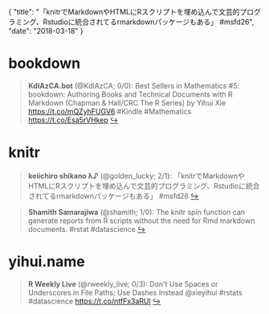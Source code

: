 {
  "title": "「knitrでMarkdownやHTMLにRスクリプトを埋め込んで文芸的プログラミング、Rstudioに統合されてるrmarkdownパッケージもある」 #msfd26",
  "date": "2018-03-18"
}

# bookdown

> **KdlAzCA.bot** (@KdlAzCA; 0/0): Best Sellers in Mathematics
#5: bookdown: Authoring Books and Technical Documents with R Markdown (Chapman &amp; Hall/CRC The R Series) by Yihui Xie 
https://t.co/mQZyhFUGV6 #Kindle #Mathematics https://t.co/Esa5rVHkep  [&#8618;](https://twitter.com/xieyihui/status/975175901662003201)

<!-- -->


# knitr

> **keiichiro shikano λ♪** (@golden_lucky; 2/1): 「knitrでMarkdownやHTMLにRスクリプトを埋め込んで文芸的プログラミング、Rstudioに統合されてるrmarkdownパッケージもある」 #msfd26  [&#8618;](https://twitter.com/xieyihui/status/974888687195512832)

<!-- -->


> **Shamith Samarajiwa** (@shamith; 1/0): The knitr spin function can generate reports from R scripts without the need for Rmd markdown documents. 
#rstat  #datascience  [&#8618;](https://twitter.com/xieyihui/status/975093213496299520)

<!-- -->


# yihui.name

> **R Weekly Live** (@rweekly_live; 0/3): Don't Use Spaces or Underscores in File Paths; Use Dashes Instead @xieyihui #rstats #datascience https://t.co/ntfFx3aRUl  [&#8618;](https://twitter.com/xieyihui/status/974831277969874944)

<!-- -->


